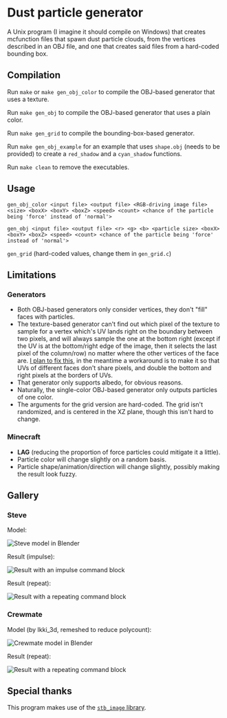 # Dust particle generator

A Unix program (I imagine it should compile on Windows) that creates mcfunction files that spawn dust particle clouds, from the vertices described in an OBJ file, and one that creates said files from a hard-coded bounding box.

## Compilation

Run `make` or `make gen_obj_color` to compile the OBJ-based generator that uses a texture.

Run `make gen_obj` to compile the OBJ-based generator that uses a plain color.

Run `make gen_grid` to compile the bounding-box-based generator.

Run `make gen_obj_example` for an example that uses `shape.obj` (needs to be provided) to create a `red_shadow` and a `cyan_shadow` functions.

Run `make clean` to remove the executables.

## Usage

`gen_obj_color <input file> <output file> <RGB-driving image file> <size> <boxX> <boxY> <boxZ> <speed> <count> <chance of the particle being 'force' instead of 'normal'>`

`gen_obj <input file> <output file> <r> <g> <b> <particle size> <boxX> <boxY> <boxZ> <speed> <count> <chance of the particle being 'force' instead of 'normal'>`

`gen_grid` (hard-coded values, change them in `gen_grid.c`)

## Limitations

### Generators

* Both OBJ-based generators only consider vertices, they don't "fill" faces with particles.
* The texture-based generator can't find out which pixel of the texture to sample for a vertex which's UV lands right on the boundary between two pixels, and will always sample the one at the bottom right (except if the UV is at the bottom/right edge of the image, then it selects the last pixel of the column/row) no matter where the other vertices of the face are. [I plan to fix this](https://github.com/Alluysl/minecraft-dust-cloud-generator/issues), in the meantime a workaround is to make it so that UVs of different faces don't share pixels, and double the bottom and right pixels at the borders of UVs.
* That generator only supports albedo, for obvious reasons.
* Naturally, the single-color OBJ-based generator only outputs particles of one color.
* The arguments for the grid version are hard-coded. The grid isn't randomized, and is centered in the XZ plane, though this isn't hard to change.

### Minecraft

* **LAG** (reducing the proportion of force particles could mitigate it a little).
* Particle color will change slightly on a random basis.
* Particle shape/animation/direction will change slightly, possibly making the result look fuzzy.

## Gallery

### Steve

Model:

![Steve model in Blender](img/steve_model.png)

Result (impulse):

![Result with an impulse command block](img/steve_impulse.png)

Result (repeat):

![Result with a repeating command block](img/steve_repeat.png)

### Crewmate

Model (by Ikki_3d, remeshed to reduce polycount):

![Crewmate model in Blender](img/crewmate_model.png)

Result (repeat):

![Result with a repeating command block](img/crewmate_repeat.png)

## Special thanks

This program makes use of the [`stb_image` library](https://github.com/nothings/stb/blob/master/stb_image.h).
